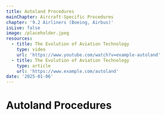 ```yaml
---
title: Autoland Procedures
mainChapter: Aircraft-Specific Procedures
chapter: '9.2 Airliners (Boeing, Airbus)'
isLive: false
image: /placeholder.jpeg
resources:
  - title: The Evolution of Aviation Technology
    type: video
    url: 'https://www.youtube.com/watch?v=example-autoland'
  - title: The Evolution of Aviation Technology
    type: article
    url: 'https://www.example.com/autoland'
date: '2025-01-06'
---
```


# Autoland Procedures
